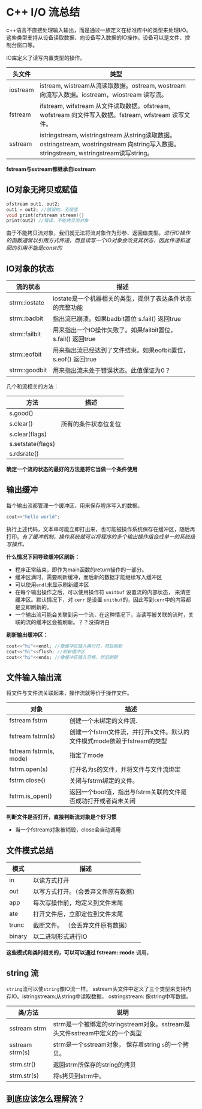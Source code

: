 # C++ I/O 流总结

c++语言不直接处理输入输出，而是通过一族定义在标准库中的类型来处理I/O。这些类型支持从设备读取数据、向设备写入数据的IO操作。设备可以是文件、控制台窗口等。

IO库定义了读写内置类型的操作。



| 头文件      | 类型                                       |
| -------- | ---------------------------------------- |
| iostream | istream, wistream从流读取数据。ostream, wostream 向流写入数据。iostream，wiostream 读写流。 |
| fstream  | ifstream, wifstream 从文件读取数据。ofstream, wofstream 向文件写入数据。fstream, wfstream 读写文件。 |
| sstream  | istringstream, wistringstream 从string读取数据。ostringstream, wostringstream 向string写入数据。stringstream, wstringstream读写string。 |

**fstream与sstream都继承自iostream**



## IO对象无拷贝或赋值

```c++
ofstream out1, out2;
out1 = out2; //错误的，无赋值
void print(ofstream stream){}
print(out2) //错误，不能拷贝流对象
```

由于不能拷贝流对象，我们就无法将流对象作为形参、返回值类型。*进行IO操作的函数通常以引用方式传递，而且读写一个IO对象会改变其状态，因此传递和返回的引用不能是const的*



## IO对象的状态

| 流的状态          | 描述                                       |
| ------------- | ---------------------------------------- |
| strm::iostate | iostate是一个机器相关的类型，提供了表达条件状态的完整功能         |
| strm::badbit  | 指出流已崩溃。如果badbit置位 s.fail() 返回true        |
| strm::failbit | 用来指出一个IO操作失败了。如果failbit置位，s.fail() 返回true |
| strm::eofbit  | 用来指出流已经达到了文件结束。如果eofbit置位，s.eof() 返回true |
| strm::goodbit | 用来指出流未处于错误状态。此值保证为0？                     |



几个和流相关的方法：

| 方法                | 描述         |
| ----------------- | ---------- |
| s.good()          |            |
| s.clear()         | 所有的条件状态位复位 |
| s.clear(flags)    |            |
| s.setstate(flags) |            |
| s.rdsrate()       |            |



**确定一个流的状态的最好的方法是将它当做一个条件使用**



## 输出缓冲

每个输出流都管理一个缓冲区，用来保存程序写入的数据。

```c++
cout<<"hello world";
```

执行上述代码，文本串可能立即打出来，也可能被操作系统保存在缓冲区，随后再打印。*有了缓冲机制，操作系统就可以将程序的多个输出操作组合成单一的系统级写操作。*



**什么情况下回导致缓冲区刷新：**

* 程序正常结束，即作为main函数的return操作的一部分。
* 缓冲区满时，需要刷新缓冲，而后新的数据才能继续写入缓冲区
* 可以使用`endl`来显示刷新缓冲区
* 在每个输出操作之后，可以使用操作符 `unitbuf` 设置流的内部状态， 来清空缓冲区。默认情况下，对 `cerr` 是设置 `unitbuf`的，因此写到`cerr`中的内容都是立即刷新的。
* 一个输出流可能会关联到另一个流，在这种情况下，当读写被关联的流时，关联的流的缓冲区会被刷新。？？没搞明白




**刷新输出缓冲区：**

```c++
cout<<"hi"<<endl; //像缓冲区插入换行符，然后刷新
cout<<"hi"<<flush; //刷新缓冲区
cout<<"hi"<<ends; //像缓冲区插入空格，然后刷新
```

## 文件输入输出流

将文件与文件流关联起来，操作流就等价于操作文件。



| 对象                     | 描述                                       |
| ---------------------- | ---------------------------------------- |
| fstream fstrm          | 创建一个未绑定的文件流.                             |
| fstream fstrm(s)       | 创建一个fstrm文件流，并打开s文件。默认的文件模式mode依赖于fstream的类型 |
| fstream fstrm(s, mode) | 指定了mode                                  |
| fstrm.open(s)          | 打开名为s的文件，并将文件与文件流绑定                      |
| fstrm.close()          | 关闭与fstrm绑定的文件。                           |
| fstrm.is_open()        | 返回一个bool值，指出与fstrm关联的文件是否成功打开或者尚未关闭      |



**判断文件是否打开，直接判断流对象是个好习惯**

* 当一个fstream对象被销毁，close会自动调用

## 文件模式总结

| 模式     | 描述                 |
| ------ | ------------------ |
| in     | 以读方式打开             |
| out    | 以写方式打开。（会丢弃文件原有数据） |
| app    | 每次写操作前，均定义到文件末尾    |
| ate    | 打开文件后，立即定位到文件末尾    |
| trunc  | 截断文件。 （会丢弃文件原有数据）  |
| binary | 以二进制形式进行IO         |

**这些模式和类时相关的，可以可以通过  fstream::mode** 调用。



## string 流

`string`流可以使`string`像IO流一样。 sstream头文件中定义了三个类型来支持内存IO。istringstream:从string中读取数据， ostringstream: 像string中写数据。

| 类/方法            | 说明                                       |
| --------------- | ---------------------------------------- |
| sstream strm    | strm是一个被绑定的stringstream对象。sstream是头文件sstream中定义的一个类型 |
| sstream strm(s) | strm是一个sstream对象， 保存着string `s`的一个拷贝。    |
| strm.str()      | 返回strm所保存的string的拷贝                      |
| strm.str(s)     | 将`s`拷贝到strm中。                            |








## 到底应该怎么理解流？

